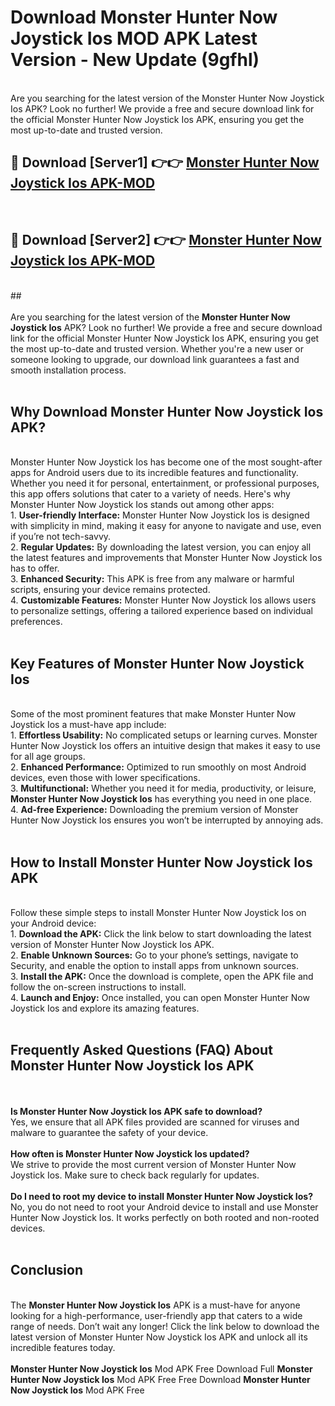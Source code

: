 # Download Monster Hunter Now Joystick Ios MOD APK Latest Version - New Update (9gfhl)<br>
<br>
Are you searching for the latest version of the Monster Hunter Now Joystick Ios APK? Look no further! We provide a free and secure download link for the official Monster Hunter Now Joystick Ios APK, ensuring you get the most up-to-date and trusted version.
 <br>

##  🔴 Download [Server1] 👉👉 <a href="https://download.123hd.live?title=Monster Hunter Now Joystick Ios">Monster Hunter Now Joystick Ios APK-MOD</a><br>
  <br>

##  🔴 Download [Server2] 👉👉 <a href="https://download.123hd.live?title=Monster Hunter Now Joystick Ios">Monster Hunter Now Joystick Ios APK-MOD</a><br>
  <br>
  ##
  <br>
  <br>
Are you searching for the latest version of the <strong>Monster Hunter Now Joystick Ios</strong> APK? Look no further! We provide a free and secure download link for the official Monster Hunter Now Joystick Ios APK, ensuring you get the most up-to-date and trusted version. Whether you're a new user or someone looking to upgrade, our download link guarantees a fast and smooth installation process.
<br><br>
<h2><strong>Why Download Monster Hunter Now Joystick Ios APK?</strong></h2>
<br>
Monster Hunter Now Joystick Ios has become one of the most sought-after apps for Android users due to its incredible features and functionality. Whether you need it for personal, entertainment, or professional purposes, this app offers solutions that cater to a variety of needs. Here's why Monster Hunter Now Joystick Ios stands out among other apps:
<br>
1. <strong>User-friendly Interface:</strong> Monster Hunter Now Joystick Ios is designed with simplicity in mind, making it easy for anyone to navigate and use, even if you’re not tech-savvy.
<br>
2. <strong>Regular Updates:</strong> By downloading the latest version, you can enjoy all the latest features and improvements that Monster Hunter Now Joystick Ios has to offer.
<br>
3. <strong>Enhanced Security:</strong> This APK is free from any malware or harmful scripts, ensuring your device remains protected.
<br>
4. <strong>Customizable Features:</strong> Monster Hunter Now Joystick Ios allows users to personalize settings, offering a tailored experience based on individual preferences.
<br><br>
<h2><strong>Key Features of Monster Hunter Now Joystick Ios</strong></h2>
<br>
Some of the most prominent features that make Monster Hunter Now Joystick Ios a must-have app include:
<br>
1. <strong>Effortless Usability:</strong> No complicated setups or learning curves. Monster Hunter Now Joystick Ios offers an intuitive design that makes it easy to use for all age groups.
<br>
2. <strong>Enhanced Performance:</strong> Optimized to run smoothly on most Android devices, even those with lower specifications.
<br>
3. <strong>Multifunctional:</strong> Whether you need it for media, productivity, or leisure, <strong>Monster Hunter Now Joystick Ios</strong> has everything you need in one place.
<br>
4. <strong>Ad-free Experience:</strong> Downloading the premium version of Monster Hunter Now Joystick Ios ensures you won’t be interrupted by annoying ads.
<br><br>
<h2><strong>How to Install Monster Hunter Now Joystick Ios APK</strong></h2>
<br>
Follow these simple steps to install Monster Hunter Now Joystick Ios on your Android device:
<br>
1. <strong>Download the APK:</strong> Click the link below to start downloading the latest version of Monster Hunter Now Joystick Ios APK.
<br>
2. <strong>Enable Unknown Sources:</strong> Go to your phone’s settings, navigate to Security, and enable the option to install apps from unknown sources.
<br>
3. <strong>Install the APK:</strong> Once the download is complete, open the APK file and follow the on-screen instructions to install.
<br>
4. <strong>Launch and Enjoy:</strong> Once installed, you can open Monster Hunter Now Joystick Ios and explore its amazing features.
<br><br>
<h2><strong>Frequently Asked Questions (FAQ) About Monster Hunter Now Joystick Ios APK</strong></h2>
<br><br>
<strong>Is Monster Hunter Now Joystick Ios APK safe to download?</strong>
<br>
Yes, we ensure that all APK files provided are scanned for viruses and malware to guarantee the safety of your device.
<br><br>
<strong>How often is Monster Hunter Now Joystick Ios updated?</strong>
<br>
We strive to provide the most current version of Monster Hunter Now Joystick Ios. Make sure to check back regularly for updates.
<br><br>
<strong>Do I need to root my device to install Monster Hunter Now Joystick Ios?</strong>
<br>
No, you do not need to root your Android device to install and use Monster Hunter Now Joystick Ios. It works perfectly on both rooted and non-rooted devices.
<br><br>
<h2><strong>Conclusion</strong></h2>
<br>
The <strong>Monster Hunter Now Joystick Ios</strong> APK is a must-have for anyone looking for a high-performance, user-friendly app that caters to a wide range of needs. Don’t wait any longer! Click the link below to download the latest version of Monster Hunter Now Joystick Ios APK and unlock all its incredible features today.
<br><br>
<strong>Monster Hunter Now Joystick Ios</strong> Mod APK Free Download Full <strong>Monster Hunter Now Joystick Ios</strong> Mod APK Free Free Download <strong>Monster Hunter Now Joystick Ios</strong> Mod APK Free